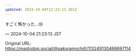 ```yaml
---
updated: 2024-10-04T12:23:13.301Z
---
```


<p>すごく怖かった…😢</p>

&mdash; 2024-10-04 21:23:13 JST

Original URL: https://mastodon.social/@sakuramochi0/113249130466697114

